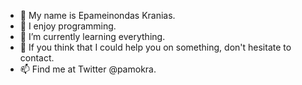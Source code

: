 - 👋 My name is Epameinondas Kranias.
- 👀 I enjoy programming.
- 🌱 I’m currently learning everything.
- 💞 If you think that I could help you on something, don't hesitate to contact.
- 📫 Find me at Twitter @pamokra.

<!---
pamokra/pamokra is a ✨ special ✨ repository because its `README.md` (this file) appears on your GitHub profile.
You can click the Preview link to take a look at your changes.
--->
